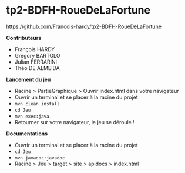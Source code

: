 # tp2-BDFH-RoueDeLaFortune

https://github.com/Francois-hardy/tp2-BDFH-RoueDeLaFortune

**Contributeurs**
- François HARDY
- Grégory BARTOLO
- Julian FERRARINI
- Théo DE ALMEIDA

**Lancement du jeu**

- Racine > PartieGraphique > Ouvrir index.html dans votre navigateur
- Ouvrir un terminal et se placer à la racine du projet
- `mvn clean install`
- `cd Jeu`
- `mvn exec:java`
- Retourner sur votre navigateur, le jeu se déroule !

**Documentations**

- Ouvrir un terminal et se placer à la racine du projet
- `cd Jeu`
- `mvn javadoc:javadoc`
- Racine > Jeu > target > site > apidocs > index.html